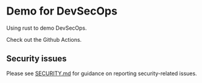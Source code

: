# Demo for DevSecOps

Using rust to demo DevSecOps. 

Check out the Github Actions.

## Security issues

Please see [SECURITY.md](SECURITY.md) for guidance on reporting security-related issues.
